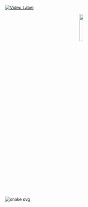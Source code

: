 [![Video Label](http://img.youtube.com/vi/TI_w2P1-sR8/0.jpg)](https://youtu.be/TI_w2P1-sR8)

<div align="center">
<img src="https://komarev.com/ghpvc/?username=wavescats&style=flat-square&color=yellow" alt="" width="15%" height="15%"/>
<!-- <img src="https://visitor-badge.glitch.me/badge?page_id=wavescats" width="15%" height="15%"> -->
</div>


![snake svg](https://github.com/wavescats/wavescats/blob/output/github-contribution-grid-snake.svg)
